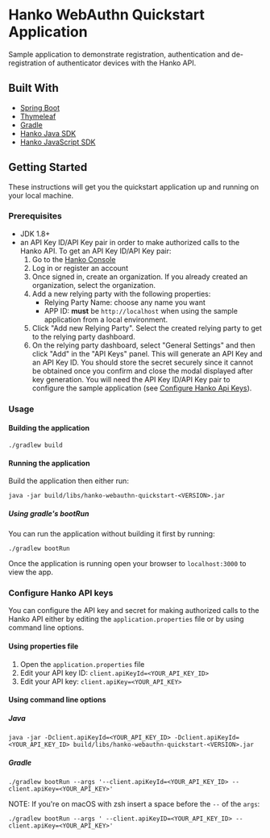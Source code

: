 # Hanko WebAuthn Quickstart Application

Sample application to demonstrate registration, authentication and de-registration of 
authenticator devices with the Hanko API.

## Built With

* [Spring Boot](https://spring.io/projects/spring-boot) 
* [Thymeleaf](https://www.thymeleaf.org/)
* [Gradle](https://gradle.org/) 
* [Hanko Java SDK](https://github.com/teamhanko/hanko-sdk-java)
* [Hanko JavaScript SDK](https://www.npmjs.com/package/hanko-webauthn)

## Getting Started

These instructions will get you the quickstart application up and running on your local machine.

### Prerequisites

- JDK 1.8+
- an API Key ID/API Key pair in order to make authorized calls to the Hanko API. To get an API Key ID/API Key pair:
    1. Go to the [Hanko Console](https://console.hanko.io)
    2. Log in or register an account
    3. Once signed in, create an organization. If you already created an organization, select the organization.
    4. Add a new relying party with the following properties:
        - Relying Party Name: choose any name you want
        - APP ID: **must** be `http://localhost` when using the sample application from a local environment. 
    5. Click "Add new Relying Party". Select the created relying party to get to the relying party dashboard.
    6. On the relying party dashboard, select "General Settings" and then click "Add" in the "API Keys" panel.
    This will generate an API Key and an API Key ID.  You should store the secret securely since it cannot be obtained once 
    you confirm and close the modal displayed after key generation. You will need the API Key ID/API Key pair to 
    configure the sample application (see [Configure Hanko Api Keys](#configure-hanko-api-keys)).

### Usage

#### Building the application

```
./gradlew build
```

#### Running the application

Build the application then either run:

```
java -jar build/libs/hanko-webauthn-quickstart-<VERSION>.jar
```

##### Using gradle's bootRun

You can run the application without building it first by running:

```
./gradlew bootRun
```

Once the application is running open your browser to `localhost:3000` to view the app.

### Configure Hanko API keys

You can configure the API key and secret for making authorized calls to the Hanko API either by editing the 
`application.properties` file or by using command line options.

#### Using properties file

1. Open the `application.properties` file
2. Edit your API key ID: `client.apiKeyId=<YOUR_API_KEY_ID>`
3. Edit your API key: `client.apiKey=<YOUR_API_KEY>`

#### Using command line options

##### Java

```
java -jar -Dclient.apiKeyId=<YOUR_API_KEY_ID> -Dclient.apiKeyId=<YOUR_API_KEY_ID> build/libs/hanko-webauthn-quickstart-<VERSION>.jar
```

##### Gradle 

```
./gradlew bootRun --args '--client.apiKeyId=<YOUR_API_KEY_ID> --client.apiKey=<YOUR_API_KEY>'
```

NOTE: If you're on macOS with zsh insert a space before the `--` of the `args`:

```
./gradlew bootRun --args ' --client.apiKeyID=<YOUR_API_KEY_ID> --client.apiKey=<YOUR_API_KEY>'
```
